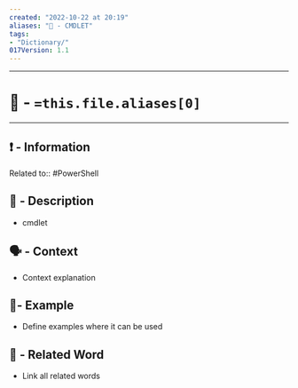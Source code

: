 ```yaml
---
created: "2022-10-22 at 20:19"
aliases: "💬 - CMDLET"
tags: 
- "Dictionary/"
017Version: 1.1
---
```

---
# 📗 - `=this.file.aliases[0]`
---
## ❗ - Information
Related to:: #PowerShell 

## 📄 - Description 
- cmdlet

## 🗣 - Context
- Context explanation

## 🧪- Example
- Define examples where it can be used

## 🔗 - Related Word
- Link all related words